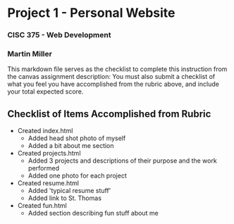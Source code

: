 # Project 1 - Personal Website
### CISC 375 - Web Development
### Martin Miller

This markdown file serves as the checklist to complete this instruction from the canvas assignment description: You must also submit a checklist of what you feel you have accomplished from the rubric above, and include your total expected score. 

## Checklist of Items Accomplished from Rubric
- Created index.html
    - Added head shot photo of myself
    - Added a bit about me section
- Created projects.html
    - Added 3 projects and descriptions of their purpose and the work performed
    - Added one photo for each project
- Created resume.html
    - Added 'typical resume stuff'
    - Added link to St. Thomas
- Created fun.html
    - Added section describing fun stuff about me
    